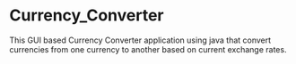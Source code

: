 # Currency_Converter
This GUI based Currency Converter application using java  that convert currencies from one currency to another based on current exchange rates.
